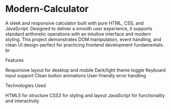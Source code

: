 # Modern-Calculator
A sleek and responsive calculator built with pure HTML, CSS, and JavaScript. Designed to deliver a smooth user experience, it supports standard arithmetic operations with an intuitive interface and modern styling. This project demonstrates DOM manipulation, event handling, and clean UI design-perfect for practicing frontend development fundamentals. br

Features

Responsive layout for desktop and mobile
Dark/light theme toggle 
Keyboard input support
Clean button animations
User-friendly error handling

Technologies Used

HTML5 for structure
CSS3 for styling and layout
JavaScript for functionality and interactivity
